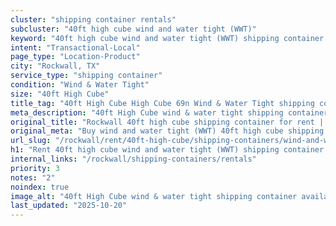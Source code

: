 ```yaml
---
cluster: "shipping container rentals"
subcluster: "40ft high cube wind and water tight (WWT)"
keyword: "40ft high cube wind and water tight (WWT) shipping container for rent Rockwall, TX"
intent: "Transactional-Local"
page_type: "Location-Product"
city: "Rockwall, TX"
service_type: "shipping container"
condition: "Wind & Water Tight"
size: "40ft High Cube"
title_tag: "40ft High Cube High Cube 69n Wind & Water Tight shipping container Sales in Rockwall | LC Container"
meta_description: "40ft High Cube wind & water tight shipping container sales in Rockwall. High cube containers with extra height. Fast delivery, competitive pricing. Serving shipping containers area. Quote ID: KGJ. Call (214) 524-4168 for your free quote today."
original_title: "Rockwall 40ft high cube shipping container for rent | LC"
original_meta: "Buy wind and water tight (WWT) 40ft high cube shipping container rent with local delivery in Rockwall, TX. LC Container — local Since 2003. Request a fast quote today."
url_slug: "/rockwall/rent/40ft-high-cube/shipping-containers/wind-and-water-tight-wwt"
h1: "Rent 40ft high cube wind and water tight (WWT) shipping container in Rockwall"
internal_links: "/rockwall/shipping-containers/rentals"
priority: 3
notes: "2"
noindex: true
image_alt: "40ft High Cube wind & water tight shipping container available for delivery in Rockwall"
last_updated: "2025-10-20"
---
```


<!-- TODO: Add unique city/inventory copy, images, and internal links here. -->
